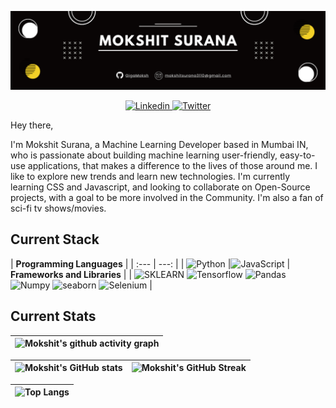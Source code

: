![Mokshit's GitHub Banner](./assets/Banner.png)

<p align="center">
  <a href="https://www.linkedin.com/in/gigamoksh/">
    <img src="https://img.shields.io/badge/gigamoksh-%230077B5.svg?style=for-the-badge&logo=linkedin&logoColor=white" alt="Linkedin" />
 </a>
<a href="https://twitter.com/GigaMoksh">
    <img src="https://img.shields.io/badge/-@GigaMoksh-%231DA1F2.svg?style=for-the-badge&logo=Twitter&logoColor=white" alt="Twitter" />
 </a>

Hey there,

I'm Mokshit Surana, a Machine Learning Developer based in Mumbai IN, who is passionate about building machine learning user-friendly, easy-to-use applications, that makes a difference to the lives of those around me. I like to explore new trends and learn new technologies. I'm currently learning CSS and Javascript, and looking to collaborate on Open-Source projects, with a goal to be more involved in the Community. I'm also a fan of sci-fi tv shows/movies.

<!-- Want to know more about me? [Check out my portfolio](https://www.abdulfarhan.com) -->

## Current Stack

 | **Programming Languages** |
 | :--- | ---: |
 | ![Python](https://img.shields.io/badge/python-%23323330.svg?style=for-the-badge&logo=python&logoColor=%black) |![JavaScript](https://img.shields.io/badge/javascript-%23323330.svg?style=for-the-badge&logo=javascript&logoColor=%23F7DF1E) 
 | **Frameworks and Libraries** |
 | ![SKLEARN](https://img.shields.io/badge/sklearn-%2320232a.svg?style=for-the-badge&logo=sklearn&logoColor=%2361DAFB) ![Tensorflow](https://img.shields.io/badge/tensorflow-%23593d88.svg?style=for-the-badge&logo=tensorflow&logoColor=white) ![Pandas](https://img.shields.io/badge/Pandas-black?style=for-the-badge&logo=pandas&logoColor=white) ![Numpy](https://img.shields.io/badge/numpy-6DA55F?style=for-the-badge&logo=numpy&logoColor=white) ![seaborn](https://img.shields.io/badge/seaborn-%23404d59.svg?style=for-the-badge&logo=seaborn&logoColor=%2361DAFB) ![Selenium](https://img.shields.io/badge/selenium-DB7093?style=for-the-badge&logo=selenium&logoColor=white) | 

## Current Stats

 |   ![Mokshit's github activity graph](https://activity-graph.herokuapp.com/graph?username=gigamoksh&theme=rogue) |
 | :---: |

 | ![Mokshit's GitHub stats](https://github-readme-stats.vercel.app/api?username=gigamoksh&show_icons=true&theme=city_lights) | ![Mokshit's GitHub Streak](https://github-readme-streak-stats.herokuapp.com/?user=gigamoksh&theme=city-lights) |
 | :---: | :---: |

 | ![Top Langs](https://github-readme-stats.vercel.app/api/top-langs/?username=GigaMoksh&theme=city_lights) |
 | :---: |
